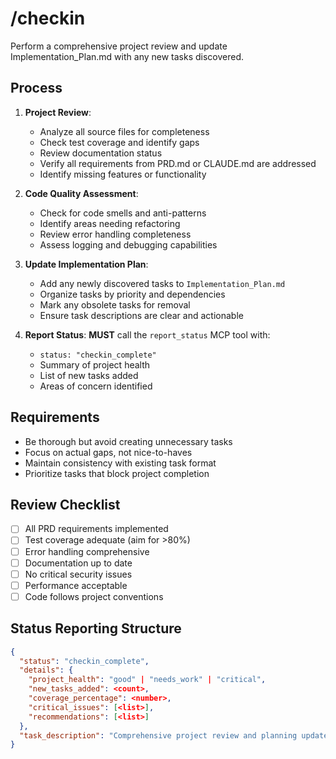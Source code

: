 # /checkin

Perform a comprehensive project review and update Implementation_Plan.md with any new tasks discovered.

## Process

1. **Project Review**:
   - Analyze all source files for completeness
   - Check test coverage and identify gaps
   - Review documentation status
   - Verify all requirements from PRD.md or CLAUDE.md are addressed
   - Identify missing features or functionality

2. **Code Quality Assessment**:
   - Check for code smells and anti-patterns
   - Identify areas needing refactoring
   - Review error handling completeness
   - Assess logging and debugging capabilities

3. **Update Implementation Plan**:
   - Add any newly discovered tasks to `Implementation_Plan.md`
   - Organize tasks by priority and dependencies
   - Mark any obsolete tasks for removal
   - Ensure task descriptions are clear and actionable

4. **Report Status**: **MUST** call the `report_status` MCP tool with:
   - `status: "checkin_complete"`
   - Summary of project health
   - List of new tasks added
   - Areas of concern identified

## Requirements

- Be thorough but avoid creating unnecessary tasks
- Focus on actual gaps, not nice-to-haves
- Maintain consistency with existing task format
- Prioritize tasks that block project completion

## Review Checklist

- [ ] All PRD requirements implemented
- [ ] Test coverage adequate (aim for >80%)
- [ ] Error handling comprehensive
- [ ] Documentation up to date
- [ ] No critical security issues
- [ ] Performance acceptable
- [ ] Code follows project conventions

## Status Reporting Structure

```json
{
  "status": "checkin_complete",
  "details": {
    "project_health": "good" | "needs_work" | "critical",
    "new_tasks_added": <count>,
    "coverage_percentage": <number>,
    "critical_issues": [<list>],
    "recommendations": [<list>]
  },
  "task_description": "Comprehensive project review and planning update"
}
```